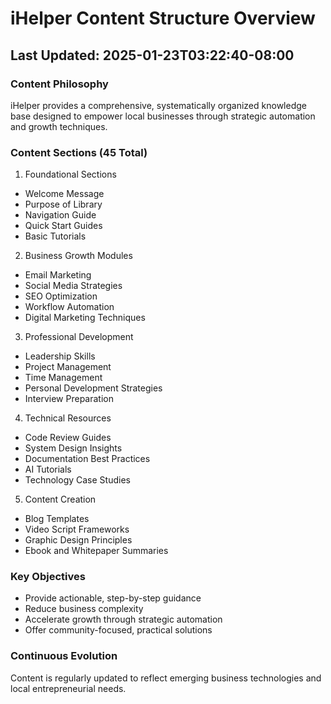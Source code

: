 # iHelper Content Structure Overview

## Last Updated: 2025-01-23T03:22:40-08:00

### Content Philosophy
iHelper provides a comprehensive, systematically organized knowledge base designed to empower local businesses through strategic automation and growth techniques.

### Content Sections (45 Total)
1. Foundational Sections
- Welcome Message
- Purpose of Library
- Navigation Guide
- Quick Start Guides
- Basic Tutorials

2. Business Growth Modules
- Email Marketing
- Social Media Strategies
- SEO Optimization
- Workflow Automation
- Digital Marketing Techniques

3. Professional Development
- Leadership Skills
- Project Management
- Time Management
- Personal Development Strategies
- Interview Preparation

4. Technical Resources
- Code Review Guides
- System Design Insights
- Documentation Best Practices
- AI Tutorials
- Technology Case Studies

5. Content Creation
- Blog Templates
- Video Script Frameworks
- Graphic Design Principles
- Ebook and Whitepaper Summaries

### Key Objectives
- Provide actionable, step-by-step guidance
- Reduce business complexity
- Accelerate growth through strategic automation
- Offer community-focused, practical solutions

### Continuous Evolution
Content is regularly updated to reflect emerging business technologies and local entrepreneurial needs.
